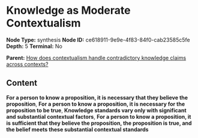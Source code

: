 # Knowledge as Moderate Contextualism

**Node Type:** synthesis
**Node ID:** ce618911-9e9e-4f83-84f0-cab23585c5fe
**Depth:** 5
**Terminal:** No

**Parent:** [How does contextualism handle contradictory knowledge claims across contexts?](how-does-contextualism-handle-contradictory-knowledge-claims-across-contexts-antithesis-a7c853ed-adb5-4fa2-a279-fada46372ca3.md)

## Content

**For a person to know a proposition, it is necessary that they believe the proposition**, **For a person to know a proposition, it is necessary for the proposition to be true**, **Knowledge standards vary only with significant and substantial contextual factors**, **For a person to know a proposition, it is sufficient that they believe the proposition, the proposition is true, and the belief meets these substantial contextual standards**
